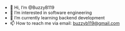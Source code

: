 - 👋 Hi, I’m @BuzzyB119
- 👀 I’m interested in software engineering
- 🌱 I’m currently learning backend development
- 📫 How to reach me via email: buzzyb119@gmail.com

<!---
BuzzyB119/BuzzyB119 is a ✨ special ✨ repository because its `README.md` (this file) appears on your GitHub profile.
You can click the Preview link to take a look at your changes.
--->
